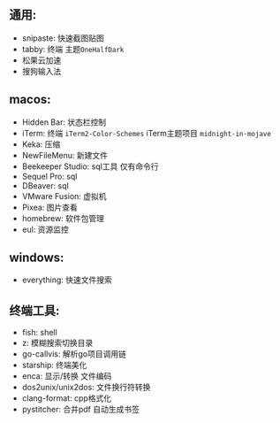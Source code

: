 ## 通用:
- snipaste: 快速截图贴图
- tabby: 终端 主题`OneHalfDark`
- 松果云加速
- 搜狗输入法

## macos:
- Hidden Bar: 状态栏控制
- iTerm: 终端
 `iTerm2-Color-Schemes` iTerm主题项目 `midnight-in-mojave`
- Keka: 压缩
- NewFileMenu: 新建文件
- Beekeeper Studio: sql工具 仅有命令行
- Sequel Pro: sql
- DBeaver: sql
- VMware Fusion: 虚拟机
- Pixea: 图片查看
- homebrew: 软件包管理
- eul: 资源监控

## windows:
- everything: 快速文件搜索

## 终端工具:
- fish: shell
- z: 模糊搜索切换目录
- go-callvis: 解析go项目调用链
- starship: 终端美化
- enca: 显示/转换 文件编码
- dos2unix/unix2dos: 文件换行符转换
- clang-format: cpp格式化
- pystitcher: 合并pdf 自动生成书签
